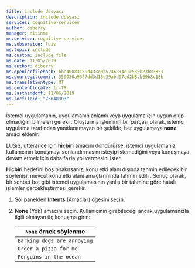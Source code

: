 ```yaml
---
title: include dosyası
description: include dosyası
services: cognitive-services
author: diberry
manager: nitinme
ms.service: cognitive-services
ms.subservice: luis
ms.topic: include
ms.custom: include file
ms.date: 11/05/2019
ms.author: diberry
ms.openlocfilehash: bbe40083159d433c0b5746834e1c530b23b03851
ms.sourcegitcommit: 359930a9387dd3d15d39abd97ad2b8cb69b8c18b
ms.translationtype: MT
ms.contentlocale: tr-TR
ms.lasthandoff: 11/06/2019
ms.locfileid: "73648303"
---
```

İstemci uygulamanın, uygulamanın anlamlı veya uygulama için uygun olup olmadığını bilmeleri gerekir. Oluşturma işleminin bir parçası olarak, istemci uygulama tarafından yanıtlanamayan bir şekilde, her uygulamaya **none** amacı eklenir.

LUSıS, utterance için **hiçbiri** amacını döndürürse, istemci uygulamanız kullanıcının konuşmayı sonlandırmasını isteyip istemediğini veya konuşmaya devam etmek için daha fazla yol vermesini ister. 

**Hiçbiri** hedefini boş bırakırsanız, konu etki alanı dışında tahmin edilecek bir söylenişi, mevcut konu etki alanı amaçlarınında tahmin edilir. Sonuç olarak, bir sohbet bot gibi istemci uygulamasının yanlış bir tahmine göre hatalı işlemler gerçekleştirmesi gerekir. 

1. Sol panelden **Intents** (Amaçlar) öğesini seçin.

1. **None** (Yok) amacını seçin. Kullanıcının girebileceği ancak uygulamanızla ilgili olmayan üç konuşma girin:

    |`None` örnek söylenme|
    |--|
    |`Barking dogs are annoying`|
    |`Order a pizza for me`|
    |`Penguins in the ocean`|
